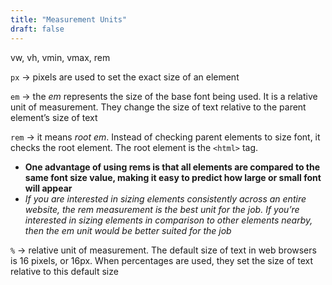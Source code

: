 ```yaml
---
title: "Measurement Units"
draft: false
---
```


vw, vh, vmin, vmax, rem

`px` -> pixels are used to set the exact size of an element

`em` -> the _em_ represents the size of the base font being used. It is a relative unit of measurement. They change the size of text relative to the parent element’s size of text

`rem` -> it means _root em_. Instead of checking parent elements to size font, it checks the root element. The root element is the `<html>` tag.

-   **One advantage of using rems is that all elements are compared to the same font size value, making it easy to predict how large or small font will appear**
-   _If you are interested in sizing elements consistently across an entire website, the rem measurement is the best unit for the job. If you’re interested in sizing elements in comparison to other elements nearby, then the em unit would be better suited for the job_

`%` -> relative unit of measurement. The default size of text in web browsers is 16 pixels, or 16px. When percentages are used, they set the size of text relative to this default size
